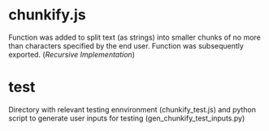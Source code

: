 chunkify.js
=============
Function was added to split text (as strings) into smaller chunks of no more than characters specified by the end user. Function was subsequently exported. (_Recursive Implementation_)

test
=========
Directory with relevant testing ennvironment (chunkify_test.js) and python script to generate user inputs for testing (gen_chunkify_test_inputs.py)
